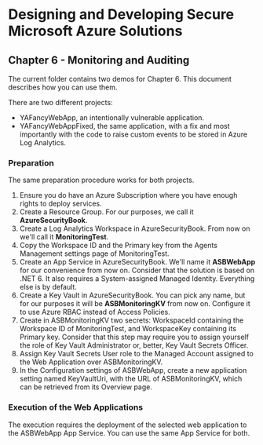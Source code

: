 # Designing and Developing Secure Microsoft Azure Solutions

## Chapter 6 - Monitoring and Auditing

The current folder contains two demos for Chapter 6. This document describes how you can use them.

There are two different projects:

- YAFancyWebApp, an intentionally vulnerable application.
- YAFancyWebAppFixed, the same application, with a fix and most importantly with the code to raise custom events to be stored in Azure Log Analytics.

### Preparation

The same preparation procedure works for both projects.

1. Ensure you do have an Azure Subscription where you have enough rights to deploy services.
2. Create a Resource Group. For our purposes, we call it **AzureSecurityBook**.
3. Create a Log Analytics Workspace in AzureSecurityBook. From now on we'll call it **MonitoringTest**. 
4. Copy the Workspace ID and the Primary key from the Agents Management settings page of MonitoringTest.
5. Create an App Service in AzureSecurityBook. We'll name it **ASBWebApp** for our convenience from now on. Consider that the solution is based on .NET 6. It also requires a System-assigned Managed Identity. Everything else is by default.
6. Create a Key Vault in AzureSecurityBook. You can pick any name, but for our purposes it will be **ASBMonitoringKV** from now on. Configure it to use Azure RBAC instead of Access Policies.
7. Create in ASBMonitoringKV two secrets: WorkspaceId containing the Workspace ID of MonitoringTest, and WorkspaceKey containing its Primary key. Consider that this step may require you to assign yourself the role of Key Vault Administrator or, better, Key Vault Secrets Officer.
8. Assign Key Vault Secrets User role to the Managed Account assigned to the Web Application over ASBMonitoringKV.
9. In the Configuration settings of ASBWebApp, create a new application setting named KeyVaultUri, with the URL of ASBMonitoringKV, which can be retrieved from its Overview page.

### Execution of the Web Applications

The execution requires the deployment of the selected web application to the ASBWebApp App Service. You can use the same App Service for both. 